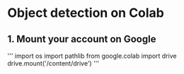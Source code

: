 # Object detection on Colab

## 1. Mount your account on Google
'''
import os
import pathlib
from google.colab import drive
drive.mount('/content/drive')
'''
